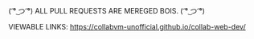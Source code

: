 
( ͡° ͜つ ͡°) ALL PULL REQUESTS ARE MEREGED BOIS. ( ͡° ͜つ ͡°)

VIEWABLE LINKS:
https://collabvm-unofficial.github.io/collab-web-dev/

